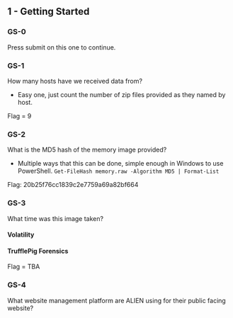 ## 1 - Getting Started
### GS-0
Press submit on this one to continue.
### GS-1
How many hosts have we received data from?

* Easy one, just count the number of zip files provided as they named by host.

Flag = 9

### GS-2
What is the MD5 hash of the memory image provided?

* Multiple ways that this can be done, simple enough in Windows to use PowerShell.
  ```Get-FileHash memory.raw -Algorithm MD5 | Format-List```

Flag: 20b25f76cc1839c2e7759a69a82bf664

### GS-3
What time was this image taken?
#### Volatility



#### TrufflePig Forensics




Flag = TBA

### GS-4
What website management platform are ALIEN using for their public facing website?
